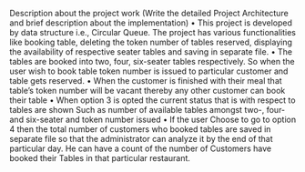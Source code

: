 Description about the project work (Write the detailed Project Architecture and brief description about the implementation)
• This project is developed by data structure i.e., Circular Queue. The project has various functionalities like booking table, deleting the token number of tables reserved, displaying the availability of respective seater tables and saving in separate file.
• The tables are booked into two, four, six-seater tables respectively. So when the user wish to book table token number is issued to particular customer and table gets reserved.
• When the customer is finished with their meal that table’s token number will be vacant thereby any other customer can book their table
• When option 3 is opted the current status that is with respect to tables are shown Such as number of available tables amongst two-, four- and six-seater and token number issued
• If the user Choose to go to option 4 then the total number of customers who booked tables are saved in separate file so that the administrator can analyze it by the end of that particular day. He can have a count of the number of Customers have booked their Tables in that particular restaurant.
